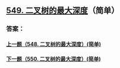 ## [549. 二叉树的最大深度](https://leetcode-cn.com/problems/merge-two-sorted-lists/)（简单）





### 答案：



#### [上一题（548. 二叉树的最大深度）(简单)](https://github.com/sdwwld/leetCode/blob/master/src/main/java/com/wld/java/leetcode/leetCode0548.md)

#### [下一题（550. 二叉树的最大深度）(简单)](https://github.com/sdwwld/leetCode/blob/master/src/main/java/com/wld/java/leetcode/leetCode0550.md)